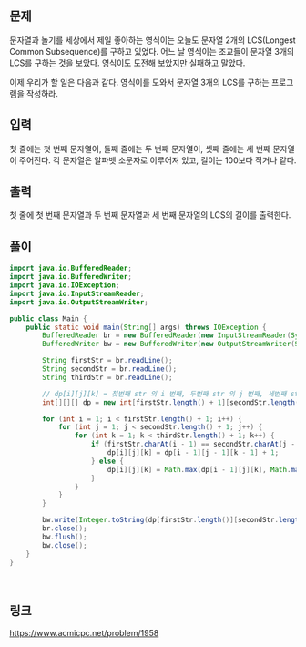 ## 문제

문자열과 놀기를 세상에서 제일 좋아하는 영식이는 오늘도 문자열 2개의 LCS(Longest Common Subsequence)를 구하고 있었다. 어느 날 영식이는 조교들이 문자열 3개의 LCS를 구하는 것을 보았다. 영식이도 도전해 보았지만 실패하고 말았다.

이제 우리가 할 일은 다음과 같다. 영식이를 도와서 문자열 3개의 LCS를 구하는 프로그램을 작성하라.

## 입력

첫 줄에는 첫 번째 문자열이, 둘째 줄에는 두 번째 문자열이, 셋째 줄에는 세 번째 문자열이 주어진다. 각 문자열은 알파벳 소문자로 이루어져 있고, 길이는 100보다 작거나 같다.

## 출력

첫 줄에 첫 번째 문자열과 두 번째 문자열과 세 번째 문자열의 LCS의 길이를 출력한다.

## 풀이

```java
import java.io.BufferedReader;
import java.io.BufferedWriter;
import java.io.IOException;
import java.io.InputStreamReader;
import java.io.OutputStreamWriter;

public class Main {
	public static void main(String[] args) throws IOException {
		BufferedReader br = new BufferedReader(new InputStreamReader(System.in));
		BufferedWriter bw = new BufferedWriter(new OutputStreamWriter(System.out));

		String firstStr = br.readLine();
		String secondStr = br.readLine();
		String thirdStr = br.readLine();

		// dp[i][j][k] = 첫번째 str 의 i 번째, 두번째 str 의 j 번째, 세번째 str 의 k 번째까지 의 LCS
		int[][][] dp = new int[firstStr.length() + 1][secondStr.length() + 1][thirdStr.length() + 1];

		for (int i = 1; i < firstStr.length() + 1; i++) {
			for (int j = 1; j < secondStr.length() + 1; j++) {
				for (int k = 1; k < thirdStr.length() + 1; k++) {
					if (firstStr.charAt(i - 1) == secondStr.charAt(j - 1) && secondStr.charAt(j - 1) == thirdStr.charAt(k - 1)) {
						dp[i][j][k] = dp[i - 1][j - 1][k - 1] + 1;
					} else {
						dp[i][j][k] = Math.max(dp[i - 1][j][k], Math.max(dp[i][j - 1][k], dp[i][j][k - 1]));
					}
				}
			}
		}

		bw.write(Integer.toString(dp[firstStr.length()][secondStr.length()][thirdStr.length()]));
		br.close();
		bw.flush();
		bw.close();
	}
}
```

<br>

## 링크
https://www.acmicpc.net/problem/1958
